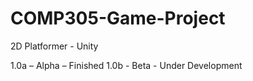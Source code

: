 # COMP305-Game-Project
2D Platformer - Unity

1.0a – Alpha – Finished
1.0b - Beta - Under Development

